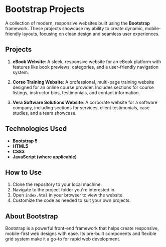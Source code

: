 # Bootstrap Projects

A collection of modern, responsive websites built using the **Bootstrap** framework. These projects showcase my ability to create dynamic, mobile-friendly layouts, focusing on clean design and seamless user experiences.

## Projects

1. **eBook Website**: A sleek, responsive website for an eBook platform with features like book previews, categories, and a user-friendly navigation system.
   
2. **Corso Training Website**: A professional, multi-page training website designed for an online course provider. Includes sections for course listings, instructor bios, testimonials, and contact information.
   
3. **Vera Software Solutions Website**: A corporate website for a software company, including sections for services, client testimonials, case studies, and a team showcase.

## Technologies Used
- **Bootstrap 5**
- **HTML5**
- **CSS3**
- **JavaScript (where applicable)**

## How to Use
1. Clone the repository to your local machine.
2. Navigate to the project folder you're interested in.
3. Open `index.html` in your browser to view the website.
4. Customize the code as needed to suit your own projects.

## About Bootstrap
Bootstrap is a powerful front-end framework that helps create responsive, mobile-first web designs with ease. Its pre-built components and flexible grid system make it a go-to for rapid web development.
